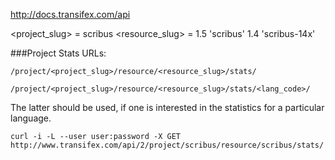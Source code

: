http://docs.transifex.com/api

<project_slug> = scribus
<resource_slug> = 1.5 'scribus'
                  1.4 'scribus-14x'

###Project Stats
URLs:

    /project/<project_slug>/resource/<resource_slug>/stats/

    /project/<project_slug>/resource/<resource_slug>/stats/<lang_code>/

The latter should be used, if one is interested in the statistics for a particular language.

``curl -i -L --user user:password -X GET http://www.transifex.com/api/2/project/scribus/resource/scribus/stats/``
